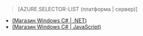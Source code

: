 ﻿> [AZURE.SELECTOR-LIST (платформа | сервер)]
- [(Магазин Windows C# | .NET)](/ru-ru/documentation/articles/mobile-services-dotnet-backend-windows-store-dotnet-aad-rbac/)
- [(Магазин Windows C# | JavaScript)](/ru-ru/documentation/articles/mobile-services-javascript-backend-windows-store-dotnet-aad-rbac/)
